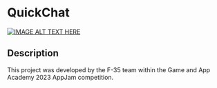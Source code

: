 # QuickChat
[![IMAGE ALT TEXT HERE](https://img.youtube.com/vi/R_Dq1l-CIZY/0.jpg)](https://www.youtube.com/watch?v=R_Dq1l-CIZY)

## Description
This project was developed by the F-35 team within the Game and App Academy 2023 AppJam competition.
